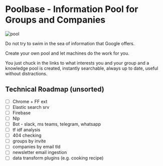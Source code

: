 # Poolbase - Information Pool for Groups and Companies

![pool](https://images.unsplash.com/photo-1504309092620-4d0ec726efa4?ixlib=rb-1.2.1&ixid=eyJhcHBfaWQiOjEyMDd9&auto=format&fit=crop&w=600&q=80)

Do not try to swim in the sea of information that Google offers.

Create your own pool and let machines do the work for you.

You just chuck in the links to what interests you and your group and a knowledge pool is created, instantly searchable, always up to date, useful without distractions.

## Technical Roadmap (unsorted)

- [ ] Chrome + FF ext
- [ ] Elastic search srv
- [ ] Firebase
- [ ] Nlp
- [ ] Bot - slack, ms teams, telegram, whatsapp
- [ ] tf idf analysis
- [ ] 404 checking
- [ ] groups by invite
- [ ] companies by email tld
- [ ] newsletter email ingestion
- [ ] data transform plugins (e.g. cooking recipe)
